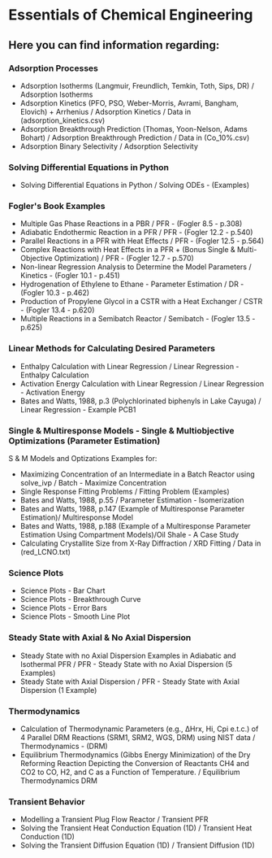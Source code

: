 # Essentials of Chemical Engineering

## Here you can find information regarding:

### Adsorption Processes
- Adsorption Isotherms (Langmuir, Freundlich, Temkin, Toth, Sips, DR) / Adsorption Isotherms
- Adsorption Kinetics (PFO, PSO, Weber-Morris, Avrami, Bangham, Elovich) + Arrhenius / Adsorption Kinetics / Data in (adsorption_kinetics.csv)
- Adsorption Breakthrough Prediction (Thomas, Yoon-Nelson, Adams Bohart) / Adsorption Breakthrough Prediction / Data in (Co_10%.csv)
- Adsorption Binary Selectivity / Adsorption Selectivity

### Solving Differential Equations in Python
- Solving Differential Equations in Python / Solving ODEs - (Examples)

### Fogler's Book Examples
- Multiple Gas Phase Reactions in a PBR / PFR - (Fogler 8.5 - p.308)
- Adiabatic Endothermic Reaction in a PFR / PFR - (Fogler 12.2 - p.540)
- Parallel Reactions in a PFR with Heat Effects / PFR - (Fogler 12.5 - p.564)
- Complex Reactions with Heat Effects in a PFR + (Bonus Single & Multi-Objective Optimization) / PFR - (Fogler 12.7 - p.570)
- Non-linear Regression Analysis to Determine the Model Parameters / Kinetics - (Fogler 10.1 - p.451)
- Hydrogenation of Ethylene to Ethane - Parameter Estimation / DR - (Fogler 10.3 - p.462)
- Production of Propylene Glycol in a CSTR with a Heat Exchanger / CSTR - (Fogler 13.4 - p.620)
- Multiple Reactions in a Semibatch Reactor / Semibatch - (Fogler 13.5 - p.625)

### Linear Methods for Calculating Desired Parameters
- Enthalpy Calculation with Linear Regression / Linear Regression - Enthalpy Calculation
- Activation Energy Calculation with Linear Regression / Linear Regression - Activation Energy
- Bates and Watts, 1988, p.3 (Polychlorinated biphenyls in Lake Cayuga) / Linear Regression - Example PCB1

### Single & Multiresponse Models - Single & Multiobjective Optimizations (Parameter Estimation)
S & M Models and Optizations Examples for:
- Maximizing Concentration of an Intermediate in a Batch Reactor using solve_ivp / Batch - Maximize Concentration
- Single Response Fitting Problems / Fitting Problem (Examples)
- Bates and Watts, 1988, p.55 / Parameter Estimation - Isomerization
- Bates and Watts, 1988, p.147 (Example of Multiresponse Parameter Estimation)/ Multiresponse Model
- Bates and Watts, 1988, p.188 (Example of a Multiresponse Parameter Estimation Using Compartment Models)/Oil Shale - A Case Study
- Calculating Crystallite Size from X-Ray Diffraction / XRD Fitting / Data in (red_LCNO.txt)

### Science Plots
- Science Plots - Bar Chart
- Science Plots - Breakthrough Curve
- Science Plots - Error Bars
- Science Plots - Smooth Line Plot

### Steady State with Axial & No Axial Dispersion
- Steady State with no Axial Dispersion Examples in Adiabatic and Isothermal PFR / PFR - Steady State with no Axial Dispersion (5 Examples)
- Steady State with Axial Dispersion / PFR - Steady State with Axial Dispersion (1 Example)

### Thermodynamics
- Calculation of Thermodynamic Parameters (e.g., ΔHrx, Hi, Cpi e.t.c.) of 4 Parallel DRM Reactions (SRM1, SRM2, WGS, DRM) using NIST data / Thermodynamics - (DRM)
- Equilibrium Thermodynamics (Gibbs Energy Minimization) of the Dry Reforming Reaction Depicting the Conversion of Reactants CH4 and CO2 to CO, H2, and C as a Function of Temperature. / Equilibrium Thermodynamics DRM

### Transient Behavior
- Modelling a Transient Plug Flow Reactor / Transient PFR
- Solving the Transient Heat Conduction Equation (1D) / Transient Heat Conduction (1D)
- Solving the Transient Diffusion Equation (1D) / Transient Diffusion (1D)
